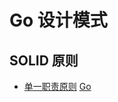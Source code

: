 # Go 设计模式

## SOLID 原则

- [单一职责原则](./SOLID/01.Single-Responsibility-Principle/README.md) [Go](https://github.com/XdpCs/go-design-pattern/blob/master/SOLID/01.Single-Responsibility-Principle/README.md)

